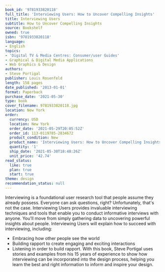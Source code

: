 ```yaml
---
book_id: '9781933820118'
full_title: 'Interviewing Users: How to Uncover Compelling Insights'
title: Interviewing Users
subtitle: How to Uncover Compelling Insights
source: Bookshelf
owned: true
isbn: '9781933820118'
language:
- English
topics:
- 'Digital TV & Media Centres: Consumer/user Guides'
- Graphical & Digital Media Applications
- Web Graphics & Design
authors:
- Steve Portigal
publisher: Louis Rosenfeld
length: 158 pages
date_published: '2013-01-01'
format: Paperback
purchase_date: '2021-05-30'
type: book
cover_filename: 9781933820118.jpg
location: New York
order:
  currency: USD
  location: New York
  order_date: '2021-05-29T20:05:52Z'
  order_id: 113-0119785-2834672
  product_condition: New
  product_name: 'Interviewing Users: How to Uncover Compelling Insights'
  quantity: '1'
  ship_date: '2021-05-30T18:48:26Z'
  unit_price: '42.74'
read_status:
  like: true
  plan: true
  start: true
theme: design
recommendation_status: null
---
```

Interviewing is a foundational user research tool that people assume they already possess. Everyone can ask questions, right? Unfortunately, that's not the case. Interviewing Users provides invaluable interviewing techniques and tools that enable you to conduct informative interviews with anyone. You'll move from simply gathering data to uncovering powerful insights about people.
Interviewing Users will explain how to succeed with interviewing, including:
* Embracing how other people see the world
* Building rapport to create engaging and exciting interactions
* Listening in order to build rapport.
With this book, Steve Portigal uses stories and examples from his 15 years of experience to show how interviewing can be incorporated into the design process, helping you learn the best and right information to inform and inspire your design.

